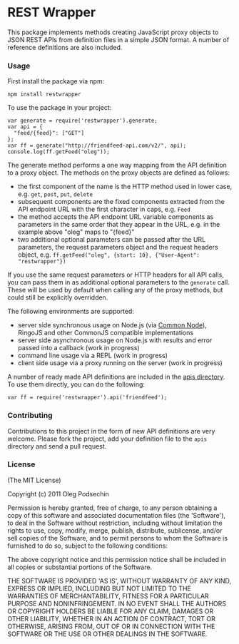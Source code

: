 # REST Wrapper

This package implements methods creating JavaScript proxy objects to JSON REST APIs from definition files in a simple JSON format. A number of reference definitions are also included.

### Usage

First install the package via npm:

    npm install restwrapper
    
To use the package in your project:

    var generate = require('restwrapper').generate;
    var api = {
      "feed/{feed}": ["GET"]
    };
    var ff = generate("http://friendfeed-api.com/v2/", api);
    console.log(ff.getFeed("oleg"));
    
The generate method performs a one way mapping from the API definition to a proxy object. The methods on the proxy objects are defined as follows:

  * the first component of the name is the HTTP method used in lower case, e.g. `get`, `post`, `put`, `delete`
  * subsequent components are the fixed components extracted from the API endpoint URL  with the first character in caps, e.g. `Feed`
  * the method accepts the API endpoint URL variable components as parameters in the same order that they appear in the URL, e.g. in the example above "oleg" maps to "{feed}"
  * two additional optional parameters can be passed after the URL parameters, the request parameters object and the request headers object, e.g. `ff.getFeed("oleg", {start: 10}, {"User-Agent": "restwrapper"})`  

If you use the same request parameters or HTTP headers for all API calls, you can pass them in as additional optional parameters to the `generate` call. These will be used by default when calling any of the proxy methods, but could still be explicitly overridden. 

The following environments are supported:

  * server side synchronous usage on Node.js (via [Common Node](http://olegp.github.com/common-node/)), RingoJS and other CommonJS compatible implementations
  * server side asynchronous usage on Node.js with results and error passed into a callback (work in progress)
  * command line usage via a REPL (work in progress)
  * client side usage via a proxy running on the server (work in progress)
  
A number of ready made API definitions are included in the [apis directory](http://github.com/olegp/restwrapper/master/apis/). To use them directly, you can do the following:

    var ff = require('restwrapper').api('friendfeed');

### Contributing

Contributions to this project in the form of new API definitions are very welcome. Please fork the project, add your definition file to the `apis` directory and send a pull request.

### License 

(The MIT License)

Copyright (c) 2011 Oleg Podsechin

Permission is hereby granted, free of charge, to any person obtaining
a copy of this software and associated documentation files (the
'Software'), to deal in the Software without restriction, including
without limitation the rights to use, copy, modify, merge, publish,
distribute, sublicense, and/or sell copies of the Software, and to
permit persons to whom the Software is furnished to do so, subject to
the following conditions:

The above copyright notice and this permission notice shall be
included in all copies or substantial portions of the Software.

THE SOFTWARE IS PROVIDED 'AS IS', WITHOUT WARRANTY OF ANY KIND,
EXPRESS OR IMPLIED, INCLUDING BUT NOT LIMITED TO THE WARRANTIES OF
MERCHANTABILITY, FITNESS FOR A PARTICULAR PURPOSE AND NONINFRINGEMENT.
IN NO EVENT SHALL THE AUTHORS OR COPYRIGHT HOLDERS BE LIABLE FOR ANY
CLAIM, DAMAGES OR OTHER LIABILITY, WHETHER IN AN ACTION OF CONTRACT,
TORT OR OTHERWISE, ARISING FROM, OUT OF OR IN CONNECTION WITH THE
SOFTWARE OR THE USE OR OTHER DEALINGS IN THE SOFTWARE.